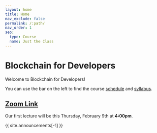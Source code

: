 ```yaml
---
layout: home
title: Home
nav_exclude: false
permalink: /:path/
nav_order: 1
seo:
  type: Course
  name: Just the Class
---
```


# Blockchain for Developers

Welcome to Blockchain for Developers!

You can use the bar on the left to find the course [schedule](#schedule) and [syllabus](#syllabus).

## [Zoom Link](https://www.berkeley.zoom.us/my/satapathy)

Our first lecture will be this Thursday, February 9th at **4:00pm**.

{{ site.announcements[-1] }}